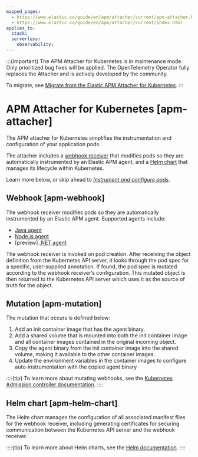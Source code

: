 ```yaml
---
mapped_pages:
  - https://www.elastic.co/guide/en/apm/attacher/current/apm-attacher.html
  - https://www.elastic.co/guide/en/apm/attacher/current/index.html
applies_to:
  stack:
  serverless:
    observability:
---
```


:::{important}
The APM Attacher for Kubernetes is in maintenance mode. Only prioritized bug fixes will be applied. The OpenTelemetry Operator fully replaces the Attacher and is actively developed by the community.

To migrate, see [Migrate from the Elastic APM Attacher for Kubernetes](opentelemetry://reference/use-cases/kubernetes/instrumenting-applications.md#migrate-from-the-elastic-apm-attacher-for-kubernetes).
:::

# APM Attacher for Kubernetes [apm-attacher]

The APM attacher for Kubernetes simplifies the instrumentation and configuration of your application pods.

The attacher includes a [webhook receiver](#apm-webhook) that modifies pods so they are automatically instrumented by an Elastic APM agent, and a [Helm chart](#apm-helm-chart) that manages its lifecycle within Kubernetes.

Learn more below, or skip ahead to [*Instrument and configure pods*](/reference/apm-get-started-webhook.md).


## Webhook [apm-webhook]

The webhook receiver modifies pods so they are automatically instrumented by an Elastic APM agent. Supported agents include:

* [Java agent](apm-agent-java://reference/index.md)
* [Node.js agent](apm-agent-nodejs://reference/index.md)
* [preview] [.NET agent](apm-agent-dotnet://reference/index.md)

The webhook receiver is invoked on pod creation. After receiving the object definition from the Kubernetes API server, it looks through the pod spec for a specific, user-supplied annotation. If found, the pod spec is mutated according to the webhook receiver’s configuration. This mutated object is then returned to the Kubernetes API server which uses it as the source of truth for the object.


## Mutation [apm-mutation]

The mutation that occurs is defined below:

1. Add an init container image that has the agent binary.
2. Add a shared volume that is mounted into both the init container image and all container images contained in the original incoming object.
3. Copy the agent binary from the init container image into the shared volume, making it available to the other container images.
4. Update the environment variables in the container images to configure auto-instrumentation with the copied agent binary

::::{tip}
To learn more about mutating webhooks, see the [Kubernetes Admission controller documentation](https://kubernetes.io/docs/reference/access-authn-authz/admission-controllers/).
::::



## Helm chart [apm-helm-chart]

The Helm chart manages the configuration of all associated manifest files for the webhook receiver, including generating certificates for securing communication between the Kubernetes API server and the webhook receiver.

::::{tip}
To learn more about Helm charts, see the [Helm documentation](https://helm.sh/docs/).
::::


